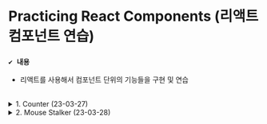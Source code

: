 # Practicing React Components (리액트 컴포넌트 연습)

### `✔️ 내용`
- 리액트를 사용해서 컴포넌트 단위의 기능들을 구현 및 연습

<br>

<details>
  <summary>1. Counter (23-03-27)</summary>

  ![img1](https://user-images.githubusercontent.com/83055813/228539228-33ff124c-f4ab-4305-9297-4a3e38b8f67e.gif)

  - 두 개의 counter와 버튼이 있고 버튼을 누르면 각각의 counter의 숫자가 올라가고 두 개의 counter의 총 count가 업데이트 된다.
  - https://github.com/chaevivin/React-study/tree/main/src/Counter

</details>

<details>
  <summary>2. Mouse Stalker (23-03-28)</summary>

  ![img2](https://user-images.githubusercontent.com/83055813/228536215-2df7b30b-24bf-4807-bde1-119616a967ac.gif)

  - 마우스를 움직이면 이미지가 마우스를 따라 움직인다.
  - https://github.com/chaevivin/React-study/tree/main/src/Stalker
</details>
